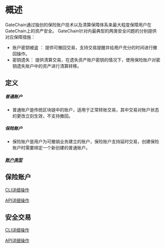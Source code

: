 # 概述

GateChain通过独创的保险账户技术以及清算保障体系来最大程度保障用户在GateChain上的资产安全。 
GateChain针对内最典型的两类安全问题的分别提供对应保障措施：

- 账户密钥被盗 ： 提供可撤回交易，支持交易提醒并给用户充分的时间进行撤回操作。
- 密钥遗失：	提供清算交易，在遗失资产账户密钥的情况下，使用保险账户对密钥遗失账户中的资产进行清算转移。

## 定义

##### 普通账户

- 普通账户是传统区块链中的账户，适用于正常转账交易，其中交易对账户状态的更改立刻生效，不支持撤回。

##### 保险账户

- 保险账户是用户为可撤销业务建立的账户，保险账户支持延时交易，创建保险账户时需要绑定一个新创建的普通账户。

##### [账户类型](./cli/account.md)

## 保险账户

[CLI详细操作](./cli/vault-account.md)

[API详细操作](./API/vault-account.md)

## 安全交易

[CLI详细操作](./cli/revocable-tx.md)

[API详细操作](./API/revocable-tx.md)